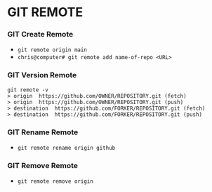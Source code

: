 # GIT REMOTE
### GIT Create Remote
- ``` git remote origin main ```
- ``` chris@computer# git remote add name-of-repo <URL> ```
### GIT Version Remote
``` 
git remote -v 
> origin  https://github.com/OWNER/REPOSITORY.git (fetch)
> origin  https://github.com/OWNER/REPOSITORY.git (push)
> destination  https://github.com/FORKER/REPOSITORY.git (fetch)
> destination  https://github.com/FORKER/REPOSITORY.git (push)
```
### GIT Rename Remote
- ``` git remote rename origin github ```
### GIT Remove Remote
- ``` git remote remove origin ```
